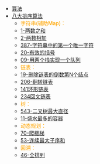 - [算法](articles\算法\高频算法面试题.md)
- [八大排序算法](articles\算法\八大排序算法.md)
    - <font style="color:orange;font-size:14px;font-weight:500">字符串(辅助Map)：</font>
    - [1-两数之和](articles\算法\1-两数之和.md)
    - [2-两数相加](articles\算法\2两数相加.md)
    - [387-字符串中的第一个唯一字符](articles\算法\387-字符串中的第一个唯一字符.md)
    - [20-有效的括号](articles\算法\20-有效的括号.md)
    -  [09-用两个栈实现一个队列](articles\算法\09-用两个栈实现一个队列.md)
    - <font style="color:orange;font-size:14px;font-weight:500">链表：</font>
    - [19-删除链表的倒数第N个结点](articles\算法\19-删除链表的倒数第N个结点.md)
    - [206-翻转链表](articles\算法\206-翻转链表.md)
    -  [141环形链表](articles\算法\141环形链表.md)
    -  [234回文链表](articles\算法\234回文链表.md)
    - <font style="color:orange;font-size:14px;font-weight:500">树：</font>
    - [543-二叉树最大直径](articles\算法\543二叉树最大直径.md)
    - [11-盛水最多的容器](articles\算法\11-盛水最多的容器.md)
    - <font style="color:orange;font-size:14px;font-weight:500">动态规划：</font>
    -  [70-爬楼梯](articles\算法\70-爬楼梯.md)
    -   [53-连续最大子序和](articles\算法\53-连续最大子序和.md)
    -   <font style="color:orange;font-size:14px;font-weight:500">回溯：</font>
    -  [46-全排列](articles\算法\46-全排列.md) 
